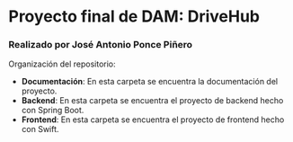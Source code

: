 # Proyecto final de DAM: DriveHub
### Realizado por José Antonio Ponce Piñero

Organización del repositorio:
- **Documentación**: En esta carpeta se encuentra la documentación del proyecto.
- **Backend**: En esta carpeta se encuentra el proyecto de backend hecho con Spring Boot.
- **Frontend**: En esta carpeta se encuentra el proyecto de frontend hecho con Swift.